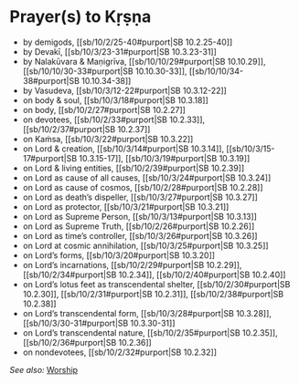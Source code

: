 # Prayer(s) to Kṛṣṇa

* by demigods, [[sb/10/2/25-40#purport|SB 10.2.25-40]]
* by Devakī, [[sb/10/3/23-31#purport|SB 10.3.23-31]]
* by Nalakūvara & Maṇigrīva, [[sb/10/10/29#purport|SB 10.10.29]], [[sb/10/10/30-33#purport|SB 10.10.30-33]], [[sb/10/10/34-38#purport|SB 10.10.34-38]]
* by Vasudeva, [[sb/10/3/12-22#purport|SB 10.3.12-22]]
* on body & soul, [[sb/10/3/18#purport|SB 10.3.18]]
* on body, [[sb/10/2/27#purport|SB 10.2.27]]
* on devotees, [[sb/10/2/33#purport|SB 10.2.33]], [[sb/10/2/37#purport|SB 10.2.37]]
* on Kaṁsa, [[sb/10/3/22#purport|SB 10.3.22]]
* on Lord & creation, [[sb/10/3/14#purport|SB 10.3.14]], [[sb/10/3/15-17#purport|SB 10.3.15-17]], [[sb/10/3/19#purport|SB 10.3.19]]
* on Lord & living entities, [[sb/10/2/39#purport|SB 10.2.39]]
* on Lord as cause of all causes, [[sb/10/3/24#purport|SB 10.3.24]]
* on Lord as cause of cosmos, [[sb/10/2/28#purport|SB 10.2.28]]
* on Lord as death’s dispeller, [[sb/10/3/27#purport|SB 10.3.27]]
* on Lord as protector, [[sb/10/3/21#purport|SB 10.3.21]]
* on Lord as Supreme Person, [[sb/10/3/13#purport|SB 10.3.13]]
* on Lord as Supreme Truth, [[sb/10/2/26#purport|SB 10.2.26]]
* on Lord as time’s controller, [[sb/10/3/26#purport|SB 10.3.26]]
* on Lord at cosmic annihilation, [[sb/10/3/25#purport|SB 10.3.25]]
* on Lord’s forms, [[sb/10/3/20#purport|SB 10.3.20]]
* on Lord’s incarnations, [[sb/10/2/29#purport|SB 10.2.29]], [[sb/10/2/34#purport|SB 10.2.34]], [[sb/10/2/40#purport|SB 10.2.40]]
* on Lord’s lotus feet as transcendental shelter, [[sb/10/2/30#purport|SB 10.2.30]], [[sb/10/2/31#purport|SB 10.2.31]], [[sb/10/2/38#purport|SB 10.2.38]]
* on Lord’s transcendental form, [[sb/10/3/28#purport|SB 10.3.28]], [[sb/10/3/30-31#purport|SB 10.3.30-31]]
* on Lord’s transcendental nature, [[sb/10/2/35#purport|SB 10.2.35]], [[sb/10/2/36#purport|SB 10.2.36]]
* on nondevotees, [[sb/10/2/32#purport|SB 10.2.32]]

*See also:* [Worship](entries/worship.md)
